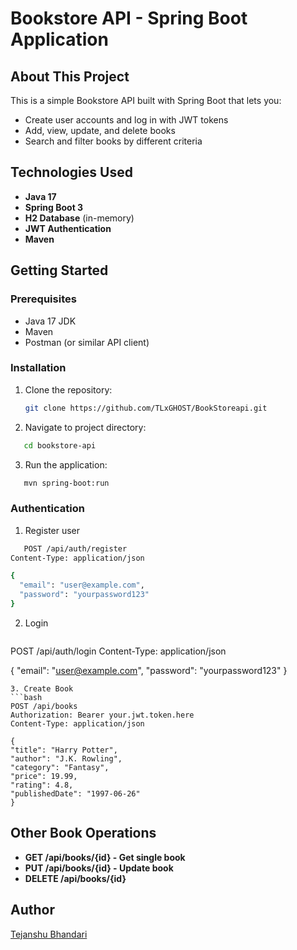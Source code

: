 # Bookstore API - Spring Boot Application

## About This Project

This is a simple Bookstore API built with Spring Boot that lets you:
- Create user accounts and log in with JWT tokens
- Add, view, update, and delete books
- Search and filter books by different criteria

##  Technologies Used

- **Java 17**
- **Spring Boot 3**
- **H2 Database** (in-memory)
- **JWT Authentication**
- **Maven**

##  Getting Started

### Prerequisites
- Java 17 JDK
- Maven
- Postman (or similar API client)

### Installation
1. Clone the repository:
   ```bash
   git clone https://github.com/TLxGHOST/BookStoreapi.git
   ```
2. Navigate to project directory:
```bash
   cd bookstore-api
   ```
3. Run the application:
```bash
   mvn spring-boot:run
   ```
###  Authentication
1. Register user
```bash
   POST /api/auth/register
Content-Type: application/json

{
  "email": "user@example.com",
  "password": "yourpassword123"
}
   ```
2. Login
   ```bash
 POST /api/auth/login
Content-Type: application/json

{
  "email": "user@example.com",
  "password": "yourpassword123"
}
   ```
3. Create Book
   ```bash
POST /api/books
Authorization: Bearer your.jwt.token.here
Content-Type: application/json

{
  "title": "Harry Potter",
  "author": "J.K. Rowling",
  "category": "Fantasy",
  "price": 19.99,
  "rating": 4.8,
  "publishedDate": "1997-06-26"
}
   ```
##  Other Book Operations

- **GET /api/books/{id} - Get single book**
- **PUT /api/books/{id} - Update book**
- **DELETE /api/books/{id}** 

## Author 
 [Tejanshu Bhandari](https://github.com/TLxGHOST)
